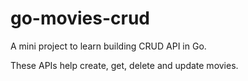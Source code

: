 # go-movies-crud

A mini project to learn building CRUD API in Go. 

These APIs help create, get, delete and update movies. 
